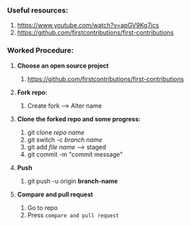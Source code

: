 ### Useful resources:

1. https://www.youtube.com/watch?v=apGV9Kg7ics
2. https://github.com/firstcontributions/first-contributions


### Worked Procedure:

1. **Choose an open source project**
	1. https://github.com/firstcontributions/first-contributions

2. **Fork repo:**
	1. Create fork  --> Alter name

3.  **Clone the forked repo and some progress:**
	1. git clone *repo name*
	2. git switch -c *branch name*
	3. git add *file name* --> staged
	4. git commit -m "commit message"

4. **Push**
	1. git push -u origin **branch-name**

5. **Compare and pull request**
	1. Go to repo
	2. Press `compare and pull request`
